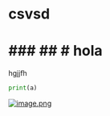 # csvsd
# ### ## # hola
hgjjfh
```python
print(a)
```
[![image.png](https://i.postimg.cc/zX15b4px/image.png)](https://postimg.cc/QVSvv427)
